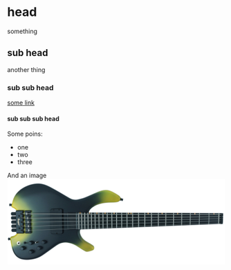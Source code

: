 # head
something
## sub head
another thing
### sub sub head
[some link](https://google.com)
#### sub sub sub head
Some poins:
- one
- two
- three

And an image ![bass gitar](/img/Gerard_1.jpg)